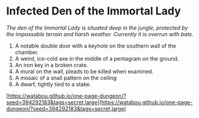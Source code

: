 # Infected Den of the Immortal Lady

_The den of the Immortal Lady is situated deep in the jungle, protected by the impassable terrain and harsh weather. Currently it is overrun with bats._

1. A notable double door with a keyhole on the southern wall of the chamber.
2. A weird, ice-cold axe in the middle of a pentagram on the ground.
3. An iron key in a broken crate.
4. A mural on the wall, pleads to be killed when examined.
5. A mosaic of a snail pattern on the ceiling
6. A dwarf, tightly tied to a stake.

[https://watabou.github.io/one-page-dungeon/?seed=394292183&tags=secret,large](https://watabou.github.io/one-page-dungeon/?seed=394292183&tags=secret,large)

